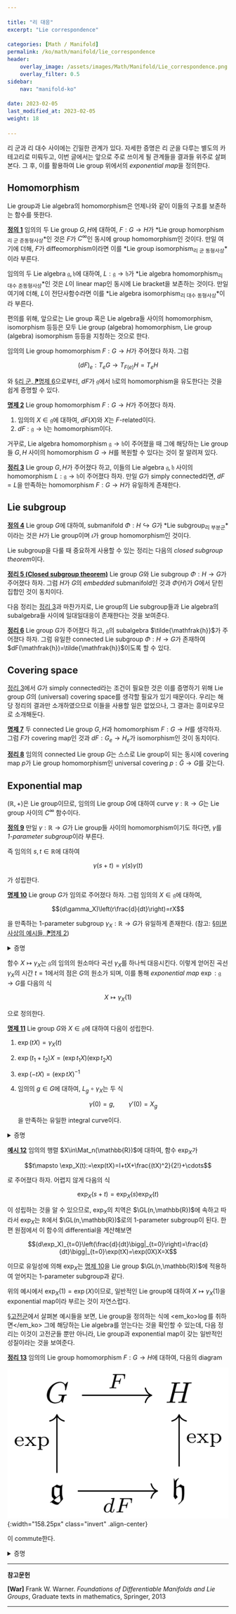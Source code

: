 ```yaml
---

title: "리 대응"
excerpt: "Lie correspondence"

categories: [Math / Manifold]
permalink: /ko/math/manifold/lie_correspondence
header:
    overlay_image: /assets/images/Math/Manifold/Lie_correspondence.png
    overlay_filter: 0.5
sidebar: 
    nav: "manifold-ko"

date: 2023-02-05
last_modified_at: 2023-02-05
weight: 18

---
```


리 군과 리 대수 사이에는 긴밀한 관계가 있다. 자세한 증명은 리 군을 다루는 별도의 카테고리로 미뤄두고, 이번 글에서는 앞으로 주로 쓰이게 될 관계들을 결과들 위주로 살펴본다. 그 후, 이를 활용하여 Lie group 위에서의 *exponential map*을 정의한다.

## Homomorphism

Lie group과 Lie algebra의 homomorphism은 언제나와 같이 이들의 구조를 보존하는 함수를 뜻한다.

<div class="definition" markdown="1">

<ins id="df1">**정의 1**</ins> 임의의 두 Lie group $G,H$에 대하여, $F:G\rightarrow H$가 *Lie group homorphism<sub>리 군 준동형사상</sub>*인 것은 $F$가 $C^\infty$인 동시에 group homomorphism인 것이다. 만일 여기에 더해, $F$가 diffeomorphism이라면 이를 *Lie group isomorphism<sub>리 군 동형사상</sub>*이라 부른다.

임의의 두 Lie algebra $\mathfrak{g},\mathfrak{h}$에 대하여, $L:\mathfrak{g}\rightarrow \mathfrak{h}$가 *Lie algebra homomorphism<sub>리 대수 준동형사상</sub>*인 것은 $L$이 linear map인 동시에 Lie bracket을 보존하는 것이다. 만일 여기에 더해, $L$이 전단사함수라면 이를 *Lie algebra isomorphism<sub>리 대수 동형사상</sub>*이라 부른다.

</div>

편의를 위해, 앞으로는 Lie group 혹은 Lie algebra들 사이의 homomorphism, isomorphism 등등은 모두 Lie group (algebra) homomorphism, Lie group (algebra) isomorphism 등등을 지칭하는 것으로 한다.

임의의 Lie group homomorphism $F:G \rightarrow H$가 주어졌다 하자. 그럼

$$(dF)_e:T_eG\rightarrow T_{F(e)}H=T_e H$$

와 [§리 군, ⁋명제 6](/ko/math/manifold/Lie_groups#pp6)으로부터, $dF$가 $\mathfrak{g}$에서 $\mathfrak{h}$로의 homomorphism을 유도한다는 것을 쉽게 증명할 수 있다.

<div class="proposition" markdown="1">

<ins id="pp2">**명제 2**</ins> Lie group homomorphism $F:G \rightarrow H$가 주어졌다 하자.

1. 임의의 $X\in \mathfrak{g}$에 대하여, $dF(X)$와 $X$는 $F$-related이다.
2. $dF:\mathfrak{g} \rightarrow \mathfrak{h}$는 homomorphism이다.

</div>

거꾸로, Lie algebra homomorphism $\mathfrak{g}\rightarrow \mathfrak{h}$이 주어졌을 때 그에 해당하는 Lie group들 $G,H$ 사이의 homomorphism $G\rightarrow H$를 복원할 수 있다는 것이 잘 알려져 있다.

<div class="proposition" markdown="1">

<ins id="thm3">**정리 3**</ins> Lie group $G,H$가 주어졌다 하고, 이들의 Lie algebra $\mathfrak{g},\mathfrak{h}$ 사이의 homomorphism $L:\mathfrak{g} \rightarrow \mathfrak{h}$이 주어졌다 하자. 만일 $G$가 simply connected라면, $dF=L$을 만족하는 homomorphism $F:G \rightarrow H$가 유일하게 존재한다.

</div>

## Lie subgroup

<div class="definition" markdown="1">

<ins id="df4">**정의 4**</ins> Lie group $G$에 대하여, submanifold $\Phi:H\hookrightarrow G$가 *Lie subgroup<sub>리 부분군</sub>*이라는 것은 $H$가 Lie group이며 $\iota$가 group homomorphism인 것이다. 

</div>

Lie subgroup을 다룰 때 중요하게 사용할 수 있는 정리는 다음의 *closed subgroup theorem*이다.

<div class="proposition" markdown="1">

<ins id="thm5">**정리 5 (Closed subgroup theorem)**</ins> Lie group $G$와 Lie subgroup $\Phi:H\rightarrow G$가 주어졌다 하자. 그럼 $H$가 $G$의 *embedded* submanifold인 것과 $\Phi(H)$가 $G$에서 닫힌집합인 것이 동치이다.

</div>

다음 정리는 [정리 3](#thm3)과 마찬가지로, Lie group의 Lie subgroup들과 Lie algebra의 subalgebra들 사이에 일대일대응이 존재한다는 것을 보여준다.

<div class="proposition" markdown="1">

<ins id="thm6">**정리 6**</ins> Lie group $G$가 주어졌다 하고, $\mathfrak{g}$의 subalgebra $\tilde{\mathfrak{h}}$가 주어졌다 하자. 그럼 유일한 connected Lie subgroup $\Phi:H \rightarrow G$가 존재하여 $dF(\mathfrak{h})=\tilde{\mathfrak{h}}$이도록 할 수 있다.

</div>

## Covering space

[정리 3](#thm3)에서 $G$가 simply connected라는 조건이 필요한 것은 이를 증명하기 위해 Lie group $G$의 (universal) covering space를 생각할 필요가 있기 때문이다. 우리는 해당 정리의 결과만 소개하였으므로 이들을 사용할 일은 없었으나, 그 결과는 흥미로우므로 소개해둔다.

<div class="proposition" markdown="1">

<ins id="pp7">**명제 7**</ins> 두 connected Lie group $G,H$과 homomorphism $F:G\rightarrow H$를 생각하자. 그럼 $F$가 covering map인 것과 $dF:G_e \rightarrow H_e$가 isomorphism인 것이 동치이다.

</div>

<div class="proposition" markdown="1">

<ins id="thm8">**정리 8**</ins> 임의의 connected Lie group $G$는 스스로 Lie group이 되는 동시에 covering map $p$가 Lie group homomorphism인 universal covering $p:\tilde{G}\rightarrow G$를 갖는다.

</div>

## Exponential map

$(\mathbb{R},+)$은 Lie group이므로, 임의의 Lie group $G$에 대하여 curve $\gamma:\mathbb{R}\rightarrow G$는 Lie group 사이의 $C^\infty$ 함수이다.

<div class="definition" markdown="1">

<ins id="df9">**정의 9**</ins> 만일 $\gamma:\mathbb{R}\rightarrow G$가 Lie group들 사이의 homomorphism이기도 하다면, $\gamma$를 *1-parameter subgroup*이라 부른다.

</div>

즉 임의의 $s,t\in \mathbb{R}$에 대하여

$$\gamma(s+t)=\gamma(s)\gamma(t)$$

가 성립한다. 

<div class="proposition" markdown="1">

<ins id="pp10">**명제 10**</ins> Lie group $G$가 임의로 주어졌다 하자. 그럼 임의의 $X\in\mathfrak{g}$에 대하여, 

$$(d\gamma_X)\left(r\frac{d}{dt}\right)=rX$$

을 만족하는 1-parameter subgroup $\gamma_X:\mathbb{R}\rightarrow G$가 유일하게 존재한다. (참고: [§미분사상의 예시들, ⁋명제 2](/ko/math/manifold/examples_of_differentials#pp2))

</div>
<details class="proof" markdown="1">
<summary>증명</summary>

$\mathbb{R}$과 $G$의 Lie algebra를 각각 $T_0 \mathbb{R}$, $T_eG$와 동일하게 취급하자. 우선 $T_0\mathbb{R}$은 1차원 $\mathbb{R}$-algebra이므로, $T_0 \mathbb{R}$에서 다른 $\mathbb{R}$-algebra로의 algebra homomorphism은 그 basis $d/dt$의 값으로 유일하게 결정된다. 따라서 다음의 식

$$\frac{d}{dt}\bigg|_{t=0}\mapsto X_e\in T_eG$$

으로 정의된 Lie algebra들 사이의 homomorphism이 유일하게 존재한다. 이제 $\mathbb{R}$은 simply connected이므로, [정리 3](#thm3)으로부터 원하는 $\gamma_X$를 얻는다. 

</details>

함수 $X\mapsto\gamma_X$는 $\mathfrak{g}$의 임의의 원소마다 곡선 $\gamma_X$를 하나씩 대응시킨다. 이렇게 얻어진 곡선 $\gamma_X$의 시간 $t=1$에서의 점은 $G$의 원소가 되며, 이를 통해 *exponential map* $\exp:\mathfrak{g}\rightarrow G$를 다음의 식

$$X\mapsto\gamma_X(1)$$

으로 정의한다.

<div class="proposition" markdown="1">

<ins id="pp11">**명제 11**</ins> Lie group $G$와 $X\in \mathfrak{g}$에 대하여 다음이 성립한다.

1. $\exp(tX)=\gamma_X(t)$
2. $\exp(t_1+t_2)X=(\exp t_1X)(\exp t_2X)$
3. $\exp(-tX)=(\exp tX)^{-1}$
4. 임의의 $g\in G$에 대하여, $L_g\circ\gamma_X$는 두 식
    
    $$\gamma(0)=g,\qquad\gamma'(0)=X_g$$

    을 만족하는 유일한 integral curve이다.

</div>
<details class="proof" markdown="1">
<summary>증명</summary>

우선 [명제 2](#pp2)로부터, $\mathbb{R}$ 위에 정의된 벡터장 $d/dt$와 $G$ 위에 정의된 벡터장

$$(d\gamma_X)\left(\frac{d}{dt}\right)$$

이 $\gamma_X$-related이다. 그런데 위의 벡터장은 정확히 $X$와 같으므로, 

$$\frac{d}{dt}\bigg|_t\gamma_X(t)=(d\gamma_X)_t\left(\frac{d}{dt}\bigg|_{t}\right)=X_{\small\gamma_{\tiny X}(t)}$$

이다. 즉 $\gamma_X$는 $X$의 integral curve이며, 이는 초기조건 $\gamma_X(0)=e$를 통해 유일하게 결정된다. 이제 $X$가 left invariant이므로 

$$d(L_g\circ\gamma_X)\left(\frac{d}{dt}\right)=d(L_g)\circ X=X\circ L_g$$

로부터, 초기조건 $\gamma_X(0)=g$를 만족하는 $X$의 유일한 integral curve는 $L_g\circ\gamma_X$임을 알 수 있다.

이제 첫째 주장의 경우에는, 두 곡선 $t\mapsto\gamma_{sX}(t)$와 $t\mapsto\gamma_X(st)$가 모두 벡터장 $sX$의 integral curve를 정의한다는 것을 확인한 후, 따라서 $t=1$을 대입하여

$$\exp(sX)=\gamma_X(s)$$

를 얻으면 된다. 둘째 주장과 셋째 주장은 $\exp$가 $\mathbb{R}$에서 $G$로의 homomorphism이므로 자명하다.

</details>
<div class="example" markdown="1">

<ins id="ex12">**예시 12**</ins> 임의의 행렬 $X\in\Mat_n(\mathbb{R})$에 대하여, 함수 $\exp_X$가

$$t\mapsto \exp_X(t):=\exp(tX)=I+tX+\frac{(tX)^2}{2!}+\cdots$$

로 주어졌다 하자. 어렵지 않게 다음의 식

$$\exp_X(s+t)=\exp_X(s)\exp_X(t)$$

이 성립하는 것을 알 수 있으므로, $\exp_X$의 치역은 $\GL(n,\mathbb{R})$에 속하고 따라서 $\exp_X$는 $\mathbb{R}$에서 $\GL(n,\mathbb{R})$로의 1-parameter subgroup이 된다. 한편 원점에서 이 함수의 differential을 계산해보면

$$(d\exp_X)_{t=0}\left(\frac{d}{dt}\bigg|_{t=0}\right)=\frac{d}{dt}\bigg|_{t=0}\exp(tX)=\exp(0X)X=X$$

이므로 유일성에 의해 $\exp_X$는 [명제 10](#pp10)을 Lie group $\GL(n,\mathbb{R})$에 적용하여 얻어지는 1-parameter subgroup과 같다.

</div>

위의 예시에서 $\exp_X(1)=\exp(X)$이므로, 일반적인 Lie group에 대하여 $X\mapsto\gamma_X(1)$을 exponential map이라 부르는 것이 자연스럽다.

[§고전군](/ko/math/manifold/classical_groups)에서 살펴본 예시들을 보면, Lie group을 정의하는 식에 <em_ko>$\log$를 취하면</em_ko> 그에 해당하는 Lie algebra를 얻는다는 것을 확인할 수 있는데, 다음 정리는 이것이 고전군들 뿐만 아니라, Lie group과 exponential map이 갖는 일반적인 성질이라는 것을 보여준다.

<div class="proposition" markdown="1">

<ins id="thm13">**정리 13**</ins> 임의의 Lie group homomorphism $F:G\rightarrow H$에 대하여, 다음의 diagram

![Exponential_map](/assets/images/Math/Manifold/Lie_correspondence-1.png){:width="158.25px" class="invert" .align-center}

이 commute한다.

</div>
<details class="proof" markdown="1">
<summary>증명</summary>

임의의 $X\in\mathfrak{g}$에 대하여, $t\mapsto F(\exp tX)$는 $t=0$에서 $F(0)$을 지나고 그 때의 tangent vector가 $dF(X_e)$이다. 이제 주어진 diagram이 commute하는 것은 [명제 10](#pp10)에서의 유일성에 의해 자명하다.

</details>

---

**참고문헌**

**[War]** Frank W. Warner. *Foundations of Differentiable Manifolds and Lie Groups*, Graduate texts in mathematics, Springer, 2013  

---

[^1]: 일반적으로 $\exp(A)\exp(B)\neq\exp(A+B)$이지만, 만일 $AB=BA$라면 등식이 성립한다. 이제 $\exp(tX)\in\GL(n,\mathbb{R})$인 것은 $\exp(tX)\exp(-tX)=I$로부터 자명하다.